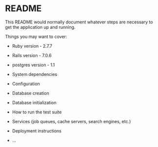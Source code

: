 # README

This README would normally document whatever steps are necessary to get the
application up and running.

Things you may want to cover:

* Ruby version - 2.7.7

* Rails version - 7.0.6

* postgres version - 1.1

* System dependencies

* Configuration

* Database creation

* Database initialization

* How to run the test suite

* Services (job queues, cache servers, search engines, etc.)

* Deployment instructions

* ...
